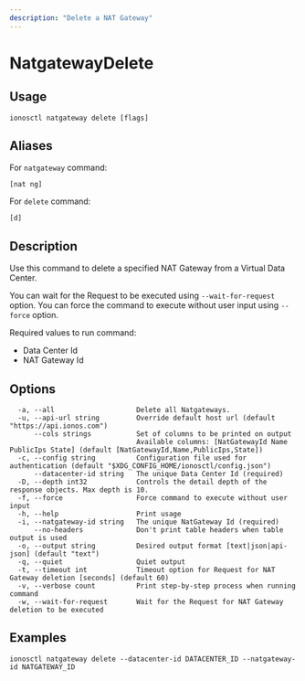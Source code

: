 ```yaml
---
description: "Delete a NAT Gateway"
---
```


# NatgatewayDelete

## Usage

```text
ionosctl natgateway delete [flags]
```

## Aliases

For `natgateway` command:

```text
[nat ng]
```

For `delete` command:

```text
[d]
```

## Description

Use this command to delete a specified NAT Gateway from a Virtual Data Center.

You can wait for the Request to be executed using `--wait-for-request` option. You can force the command to execute without user input using `--force` option.

Required values to run command:

* Data Center Id
* NAT Gateway Id

## Options

```text
  -a, --all                    Delete all Natgateways.
  -u, --api-url string         Override default host url (default "https://api.ionos.com")
      --cols strings           Set of columns to be printed on output 
                               Available columns: [NatGatewayId Name PublicIps State] (default [NatGatewayId,Name,PublicIps,State])
  -c, --config string          Configuration file used for authentication (default "$XDG_CONFIG_HOME/ionosctl/config.json")
      --datacenter-id string   The unique Data Center Id (required)
  -D, --depth int32            Controls the detail depth of the response objects. Max depth is 10.
  -f, --force                  Force command to execute without user input
  -h, --help                   Print usage
  -i, --natgateway-id string   The unique NatGateway Id (required)
      --no-headers             Don't print table headers when table output is used
  -o, --output string          Desired output format [text|json|api-json] (default "text")
  -q, --quiet                  Quiet output
  -t, --timeout int            Timeout option for Request for NAT Gateway deletion [seconds] (default 60)
  -v, --verbose count          Print step-by-step process when running command
  -w, --wait-for-request       Wait for the Request for NAT Gateway deletion to be executed
```

## Examples

```text
ionosctl natgateway delete --datacenter-id DATACENTER_ID --natgateway-id NATGATEWAY_ID
```

